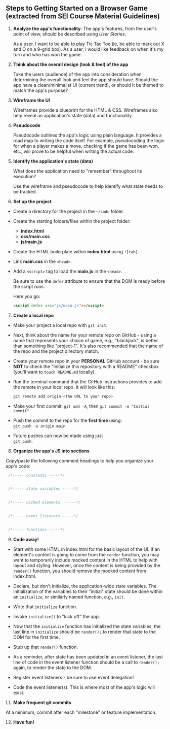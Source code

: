 ## Steps to Getting Started on a Browser Game (extracted from SEI Course Material Guidelines)

1. **Analyze the app's functionality**: The app's features, from the user's point of view, should be described using _User Stories_.

    As a user, I want to be able to play Tic Tac Toe (ie, be able to mark out X and O on a 9-grid box).
    As a user, I would like feedback on when it's my turn and who has won the game.

2. **Think about the overall design (look & feel) of the app**

    Take the users (audience) of the app into consideration when determining the overall look and feel the app should have. Should the app have a clean/minimalist UI (current trend),  or should it be themed to match the app's purpose?

3. **Wireframe the UI**

    Wireframes provide a blueprint for the HTML & CSS. Wireframes also help reveal an application's state (data) and functionality.

4. **Pseudocode**

   Pseudocode outlines the app's logic using plain language. It provides a road map to writing the code itself. For example, pseudocoding the logic for when a player makes a move, checking if the game has been won, etc., will prove to be helpful when writing the actual code.

5. **Identify the application's state (data)**

    What does the application need to "remember" throughout its execution?

    Use the wireframe and pseudocode to help identify what state needs to be tracked.

6. **Set up the project**

- Create a directory for the project in the `~/code` folder.

- Create the starting folders/files within the project folder:

  - **index.html**
  - **css/main.css**
  - **js/main.js**

- Create the HTML boilerplate within **index.html** using `![tab]`.

- Link **main.css** in the `<head>`.

- Add a `<script>` tag to load the **main.js** in the `<head>`.

  Be sure to use the `defer` attribute to ensure that the DOM is ready before the script runs.
  
  Here you go:

    ```html
    <script defer src="js/main.js"></script>
    ```

7. **Create a local repo**

- Make your project a local repo with `git init`.

- Next, think about the name for your remote repo on GitHub - using a name that represents your choice of game, e.g., "blackjack", is better than something like "project-1".  It's also recommended that the name of the repo and the project directory match.

- Create your remote repo in your **PERSONAL** GitHub account - be sure **NOT** to check the "Initialize this repository with a README" checkbox (you'll want to `touch README.md` locally).
  
- Run the terminal command that the GitHub instructions provides to add the remote in your local repo.  It will look like this:

    ```bash
    git remote add origin <the URL to your repo>
    ```
  
- Make your first commit:  `git add -A`, then `git commit -m "Initial commit"`
  
- Push the commit to the repo for the **first time** using:<br />`git push -u origin main`.  

- Future pushes can now be made using just<br /> `git push`.

8. **Organize the app's JS into sections**

 Copy/paste the following comment headings to help you organize your app's code:

```js
 /*----- constants -----*/


 /*----- state variables -----*/


 /*----- cached elements  -----*/


 /*----- event listeners -----*/


 /*----- functions -----*/

```

9. **Code away!**

- Start with some HTML in index.html for the basic layout of the UI. If an element's content is going to come from the `render` function, you may want to temporarily include mocked content in the HTML to help with layout and styling. However, once the content is being provided by the `render()` function, you should remove the mocked content from index.html.

- Declare, but don't initialize, the application-wide state variables. The initialization of the variables to their "initial" state should be done within an `initialize`, or similarly named function, e.g., `init`.

- Write that `initialize` function.

- Invoke `initialize()` to "kick off" the app.

- Now that the `initialize` function has initialized the state variables, the last line in `initialize` should be `render();` to render that state to the DOM for the first time.

- Stub up that `render()` function.
  
- As a reminder, after state has been updated in an event listener, the last line of code in the event listener function should be a call to `render();` again, to render the state to the DOM.

- Register event listeners - be sure to use event delegation!

- Code the event listener(s). This is where most of the app's logic will exist.

11. **Make frequent git commits**

At a minimum, commit after each "milestone" or feature implementation.

12. **Have fun!**
